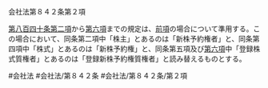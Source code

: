 会社法第８４２条第２項

[第八百四十条第二項](会社法＿＿＿＿第８４０条第２項)から[第六項](会社法＿＿＿＿第８４２条第６項)までの規定は、[前項](会社法＿＿＿＿第８４２条第１項)の場合について準用する。この場合において、同条第二項中「株主」とあるのは「新株予約権者」と、同条第四項中「株式」とあるのは「新株予約権」と、同条第五項及び[第六項](会社法＿＿＿＿第８４２条第６項)中「登録株式質権者」とあるのは「登録新株予約権質権者」と読み替えるものとする。

#会社法
#会社法/第８４２条
#会社法/第８４２条/第２項

